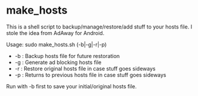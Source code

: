 # make_hosts
This is a shell script to backup/manage/restore/add stuff to your hosts file. I stole the idea from AdAway for Android. 

Usage: sudo make_hosts.sh (-b|-g|-r|-p)

* -b : Backup hosts file for future restoration
* -g : Generate ad blocking hosts file
* -r : Restore original hosts file in case stuff goes sideways
* -p : Returns to previous hosts file in case stuff goes sideways
    
Run with -b first to save your initial/original hosts file.

